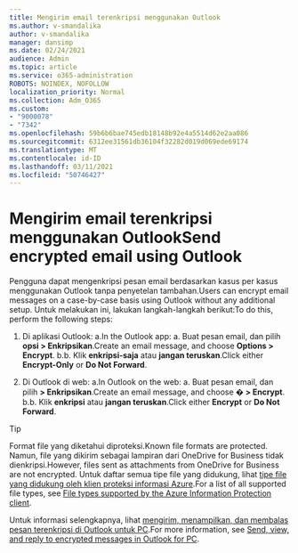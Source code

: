 ```yaml
---
title: Mengirim email terenkripsi menggunakan Outlook
ms.author: v-smandalika
author: v-smandalika
manager: dansimp
ms.date: 02/24/2021
audience: Admin
ms.topic: article
ms.service: o365-administration
ROBOTS: NOINDEX, NOFOLLOW
localization_priority: Normal
ms.collection: Adm_O365
ms.custom:
- "9000078"
- "7342"
ms.openlocfilehash: 59b6b6bae745edb18148b92e4a5514d62e2aa086
ms.sourcegitcommit: 6312ee31561db36104f32282d019d069ede69174
ms.translationtype: MT
ms.contentlocale: id-ID
ms.lasthandoff: 03/11/2021
ms.locfileid: "50746427"
---
```

# <a name="send-encrypted-email-using-outlook"></a><span data-ttu-id="83dab-102">Mengirim email terenkripsi menggunakan Outlook</span><span class="sxs-lookup"><span data-stu-id="83dab-102">Send encrypted email using Outlook</span></span>

<span data-ttu-id="83dab-103">Pengguna dapat mengenkripsi pesan email berdasarkan kasus per kasus menggunakan Outlook tanpa penyetelan tambahan.</span><span class="sxs-lookup"><span data-stu-id="83dab-103">Users can encrypt email messages on a case-by-case basis using Outlook without any additional setup.</span></span> <span data-ttu-id="83dab-104">Untuk melakukan ini, lakukan langkah-langkah berikut:</span><span class="sxs-lookup"><span data-stu-id="83dab-104">To do this, perform the following steps:</span></span>

1. <span data-ttu-id="83dab-105">Di aplikasi Outlook: a.</span><span class="sxs-lookup"><span data-stu-id="83dab-105">In the Outlook app: a.</span></span> <span data-ttu-id="83dab-106">Buat pesan email, dan pilih **opsi > Enkripsikan**.</span><span class="sxs-lookup"><span data-stu-id="83dab-106">Create an email message, and choose **Options > Encrypt**.</span></span> 
    <span data-ttu-id="83dab-107">b.</span><span class="sxs-lookup"><span data-stu-id="83dab-107">b.</span></span> <span data-ttu-id="83dab-108">Klik **enkripsi-saja** atau **jangan teruskan**.</span><span class="sxs-lookup"><span data-stu-id="83dab-108">Click either **Encrypt-Only** or **Do Not Forward**.</span></span>

2. <span data-ttu-id="83dab-109">Di Outlook di web: a.</span><span class="sxs-lookup"><span data-stu-id="83dab-109">In Outlook on the web: a.</span></span> <span data-ttu-id="83dab-110">Buat pesan email, dan pilih **> Enkripsikan**.</span><span class="sxs-lookup"><span data-stu-id="83dab-110">Create an email message, and choose **� > Encrypt**.</span></span>
    <span data-ttu-id="83dab-111">b.</span><span class="sxs-lookup"><span data-stu-id="83dab-111">b.</span></span> <span data-ttu-id="83dab-112">Klik **enkripsi** atau **jangan teruskan**.</span><span class="sxs-lookup"><span data-stu-id="83dab-112">Click either **Encrypt** or **Do Not Forward**.</span></span>

> [!TIP]
> <span data-ttu-id="83dab-113">Format file yang diketahui diproteksi.</span><span class="sxs-lookup"><span data-stu-id="83dab-113">Known file formats are protected.</span></span> <span data-ttu-id="83dab-114">Namun, file yang dikirim sebagai lampiran dari OneDrive for Business tidak dienkripsi.</span><span class="sxs-lookup"><span data-stu-id="83dab-114">However, files sent as attachments from OneDrive for Business are not encrypted.</span></span> <span data-ttu-id="83dab-115">Untuk daftar semua tipe file yang didukung, lihat [tipe file yang didukung oleh klien proteksi informasi Azure](https://docs.microsoft.com/azure/information-protection/rms-client/client-admin-guide-file-types).</span><span class="sxs-lookup"><span data-stu-id="83dab-115">For a list of all supported file types, see [File types supported by the Azure Information Protection client](https://docs.microsoft.com/azure/information-protection/rms-client/client-admin-guide-file-types).</span></span>

<span data-ttu-id="83dab-116">Untuk informasi selengkapnya, lihat [mengirim, menampilkan, dan membalas pesan terenkripsi di Outlook untuk PC](https://support.microsoft.com/topic/send-view-and-reply-to-encrypted-messages-in-outlook-for-pc-eaa43495-9bbb-4fca-922a-df90dee51980).</span><span class="sxs-lookup"><span data-stu-id="83dab-116">For more information, see [Send, view, and reply to encrypted messages in Outlook for PC](https://support.microsoft.com/topic/send-view-and-reply-to-encrypted-messages-in-outlook-for-pc-eaa43495-9bbb-4fca-922a-df90dee51980).</span></span>



